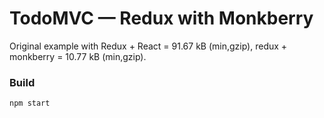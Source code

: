 # TodoMVC — Redux with Monkberry

Original example with Redux + React = 91.67 kB (min,gzip), redux + monkberry = 10.77 kB (min,gzip).

### Build

```
npm start
```

